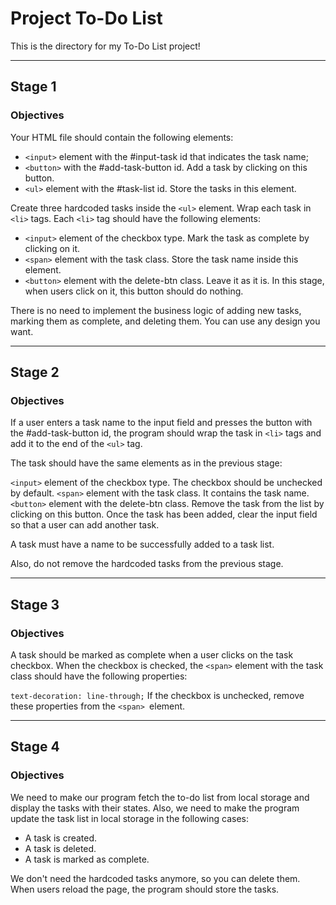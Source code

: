 # Project To-Do List

This is the directory for my To-Do List project!

---

## Stage 1

### Objectives

Your HTML file should contain the following elements:

* ``<input>`` element with the #input-task id that indicates the task name;
* ``<button>`` with the #add-task-button id. Add a task by clicking on this button.
* ``<ul>`` element with the #task-list id. Store the tasks in this element.
  
Create three hardcoded tasks inside the ``<ul>`` element. Wrap each task in `<li>` tags. Each `<li>` tag should have the following elements:

* `<input>` element of the checkbox type. Mark the task as complete by clicking on it.
* `<span>` element with the task class. Store the task name inside this element.
* `<button>` element with the delete-btn class. Leave it as it is. In this stage, when users click on it, this button should do nothing.
  
There is no need to implement the business logic of adding new tasks, marking them as complete, and deleting them. You can use any design you want.

---
  
## Stage 2

### Objectives
  
If a user enters a task name to the input field and presses the button with the #add-task-button id, the program should wrap the task in `<li>` tags and add it to the end of the `<ul>` tag.

The task should have the same elements as in the previous stage:

`<input>` element of the checkbox type. The checkbox should be unchecked by default.
`<span>` element with the task class. It contains the task name.
`<button>` element with the delete-btn class. Remove the task from the list by clicking on this button.
Once the task has been added, clear the input field so that a user can add another task.

A task must have a name to be successfully added to a task list.

Also, do not remove the hardcoded tasks from the previous stage.

---
  
## Stage 3
  
### Objectives
  
A task should be marked as complete when a user clicks on the task checkbox. When the checkbox is checked, the `<span>` element with the task class should have the following properties:

`text-decoration: line-through;`
If the checkbox is unchecked, remove these properties from the `<span> `element.

---
  
## Stage 4
  
### Objectives
  
We need to make our program fetch the to-do list from local storage and display the tasks with their states. Also, we need to make the program update the task list in local storage in the following cases:

* A task is created.
* A task is deleted.
* A task is marked as complete.
  
We don't need the hardcoded tasks anymore, so you can delete them. When users reload the page, the program should store the tasks.

